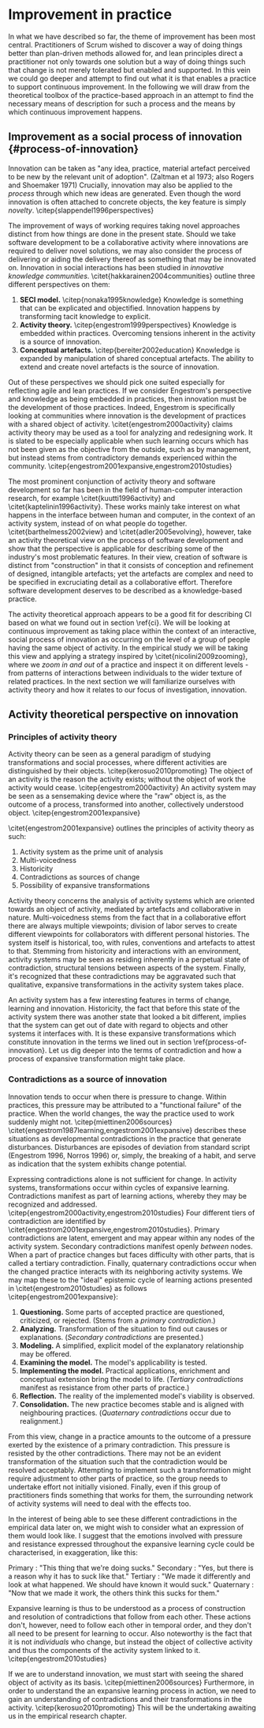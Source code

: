 
# Improvement in practice

In what we have described so far, the theme of improvement has been most central. Practitioners of Scrum wished to discover a way of doing things better than plan-driven methods allowed for, and lean principles direct a practitioner not only towards one solution but a way of doing things such that change is not merely tolerated but enabled and supported. In this vein we could go deeper and attempt to find out what it is that enables a practice to support continuous improvement. In the following we will draw from the theoretical toolbox of the practice-based approach in an attempt to find the necessary means of description for such a process and the means by which continuous improvement happens.

## Improvement as a social process of innovation {#process-of-innovation}

Innovation can be taken as "any idea, practice, material artefact perceived to be new by the relevant unit of adoption". <!-- FIXME: Sources --> (Zaltman et al 1973; also Rogers and Shoemaker 1971) Crucially, innovation may also be applied to the *process* through which new ideas are generated. Even though the word innovation is often attached to concrete objects, the key feature is simply *novelty*. \citep{slappendel1996perspectives}

<!--
- This characterisation of continuous improvement as *continuous innovation*, where the focus is on learning and knowledge management, is not a new one. \citet{boer2003continuous} observe that the field of research has been migrating towards that direction from the earlier *kaizen* or "shop floor CI" approach focused perspective.
-->

The improvement of ways of working requires taking novel approaches distinct from how things are done in the present state. Should we take software development to be a collaborative activity where innovations are required to deliver novel solutions, we may also consider the process of delivering or aiding the delivery thereof as something that may be innovated on. Innovation in social interactions has been studied in *innovative knowledge communities*. \citet{hakkarainen2004communities} outline three different perspectives on them:

1. **SECI model.** \citep{nonaka1995knowledge} Knowledge is something that can be explicated and objectified. Innovation happens by transforming tacit knowledge to explicit.
2. **Activity theory.** \citep{engestrom1999perspectives} Knowledge is embedded within practices. Overcoming tensions inherent in the activity is a source of innovation.
3. **Conceptual artefacts.** \citep{bereiter2002education} Knowledge is expanded by manipulation of shared conceptual artefacts. The ability to extend and create novel artefacts is the source of innovation.

Out of these perspectives we should pick one suited especially for reflecting agile and lean practices. If we consider Engestrom's perspective and knowledge as being embedded in practices, then innovation must be the development of those practices. Indeed, Engestrom is specifically looking at communities where innovation is the development of practices with a shared object of activity. \citet{engestrom2000activity} claims activity theory may be used as a tool for analyzing and redesigning work. It is slated to be especially applicable when such learning occurs which has not been given as the objective from the outside, such as by management, but instead stems from contradictory demands experienced within the community. \citep{engestrom2001expansive,engestrom2010studies}

The most prominent conjunction of activity theory and software development so far has been in the field of human-computer interaction research, for example \citet{kuutti1996activity} and \citet{kaptelinin1996activity}. These works mainly take interest on what happens in the interface between human and computer, in the context of an activity system, instead of on what people do together. \citet{barthelmess2002view} and \citet{adler2005evolving}, however, take an activity theoretical view on the process of software development and show that the perspective is applicable for describing some of the industry's most problematic features. In their view, creation of software is distinct from "construction" in that it consists of conception and refinement of designed, intangible artefacts; yet the artefacts are complex and need to be specified in excruciating detail as a collaborative effort. Therefore software development deserves to be described as a knowledge-based practice.

The activity theoretical approach appears to be a good fit for describing CI based on what we found out in section \ref{ci}. We will be looking at continuous improvement as taking place within the context of an interactive, social process of innovation as occurring on the level of a group of people having the same object of activity. In the empirical study we will be taking this view and applying a strategy inspired by \citet{nicolini2009zooming}, where we *zoom in and out* of a practice and inspect it on different levels - from patterns of interactions between individuals to the wider texture of related practices. In the next section we will familiarize ourselves with activity theory and how it relates to our focus of investigation, innovation.

## Activity theoretical perspective on innovation

### Principles of activity theory

Activity theory can be seen as a general paradigm of studying transformations and social processes, where different activities are distinguished by their objects. \citep{kerosuo2010promoting} The object of an activity is the reason the activity exists; without the object of work the activity would cease. \citep{engestrom2000activity} An activity system may be seen as a sensemaking device where the "raw" object is, as the outcome of a process, transformed into another, collectively understood object. \citep{engestrom2001expansive}

\citet{engestrom2001expansive} outlines the principles of activity theory as such:

1. Activity system as the prime unit of analysis
2. Multi-voicedness
3. Historicity
4. Contradictions as sources of change
5. Possibility of expansive transformations

Activity theory concerns the analysis of activity systems which are oriented towards an object of activity, mediated by artefacts and collaborative in nature. Multi-voicedness stems from the fact that in a collaborative effort there are always multiple viewpoints; division of labor serves to create different viewpoints for collaborators with different personal histories. The system itself is historical, too, with rules, conventions and artefacts to attest to that. Stemming from historicity and interactions with an environment, activity systems may be seen as residing inherently in a perpetual state of contradiction, structural tensions between aspects of the system. Finally, it's recognized that these contradictions may be aggravated such that qualitative, expansive transformations in the activity system takes place.

An activity system has a few interesting features in terms of change, learning and innovation. Historicity, the fact that before this state of the activity system there was another state that looked a bit different, implies that the system can get out of date with regard to objects and other systems it interfaces with. It is these expansive transformations which constitute innovation in the terms we lined out in section \ref{process-of-innovation}. Let us dig deeper into the terms of contradiction and how a process of expansive transformation might take place.

### Contradictions as a source of innovation

Innovation tends to occur when there is pressure to change. Within practices, this pressure may be attributed to a "functional failure" of the practice. When the world changes, the way the practice used to work suddenly might not. \citep{miettinen2006sources} \citet{engestrom1987learning,engestrom2001expansive} describes these situations as developmental contradictions in the practice that generate disturbances. Disturbances are episodes of deviation from standard script <!-- FIXME: Sources --> (Engestrom 1996, Norros 1996) or, simply, the breaking of a habit, and serve as indication that the system exhibits change potential.

Expressing contradictions alone is not sufficient for change. In activity systems, transformations occur within cycles of expansive learning. Contradictions manifest as part of learning actions, whereby they may be recognized and addressed. \citep{engestrom2000activity,engestrom2010studies} Four different tiers of contradiction are identified by \citet{engestrom2001expansive,engestrom2010studies}. Primary contradictions are latent, emergent and may appear within any nodes of the activity system. Secondary contradictions manifest openly _between_ nodes. When a part of practice changes but faces difficulty with other parts, that is called a tertiary contradiction. Finally, quaternary contradictions occur when the changed practice interacts with its neighboring activity systems. We may map these to the "ideal" epistemic cycle of learning actions presented in \citet{engestrom2010studies} as follows \citep{engestrom2001expansive}:

<!-- TODO: expansive learning cycle visualization -->

1. **Questioning.** Some parts of accepted practice are questioned, criticized, or rejected. (Stems from a *primary contradiction*.)
2. **Analyzing.** Transformation of the situation to find out causes or explanations. (*Secondary contradictions* are presented.)
3. **Modeling.** A simplified, explicit model of the explanatory relationship may be offered.
4. **Examining the model.** The model's applicability is tested.
5. **Implementing the model.** Practical applications, enrichment and conceptual extension bring the model to life. (*Tertiary contradictions* manifest as resistance from other parts of practice.)
6. **Reflection.** The reality of the implemented model's viability is observed.
7. **Consolidation.** The new practice becomes stable and is aligned with neighbouring practices. (*Quaternary contradictions* occur due to realignment.)

From this view, change in a practice amounts to the outcome of a pressure exerted by the existence of a primary contradiction. This pressure is resisted by the other contradictions. There may not be an evident transformation of the situation such that the contradiction would be resolved acceptably. Attempting to implement such a transformation might require adjustment to other parts of practice, so the group needs to undertake effort not initially visioned. Finally, even if this group of practitioners finds something that works for them, the surrounding network of activity systems will need to deal with the effects too.

In the interest of being able to see these different contradictions in the empirical data later on, we might wish to consider what an expression of them would look like. I suggest that the emotions involved with pressure and resistance expressed throughout the expansive learning cycle could be characterised, in exaggeration, like this:

Primary
:   "This thing that we're doing sucks."
Secondary
:   "Yes, but there is a reason why it has to suck like that."
Tertiary
:   "We made it differently and look at what happened. We should have known it would suck."
Quaternary
:   "Now that we made it work, the others think this sucks for them."

Expansive learning is thus to be understood as a process of construction and resolution of contradictions that follow from each other. These actions don't, however, need to follow each other in temporal order, and they don't all need to be present for learning to occur. Also noteworthy is the fact that it is not *individuals* who change, but instead the object of collective activity and thus the components of the activity system linked to it. \citep{engestrom2010studies}

If we are to understand innovation, we must start with seeing the shared object of activity as its basis. \citep{miettinen2006sources} Furthermore, in order to understand the an expansive learning process in action, we need to gain an understanding of contradictions and their transformations in the activity. \citep{kerosuo2010promoting} This will be the undertaking awaiting us in the empirical research chapter.
